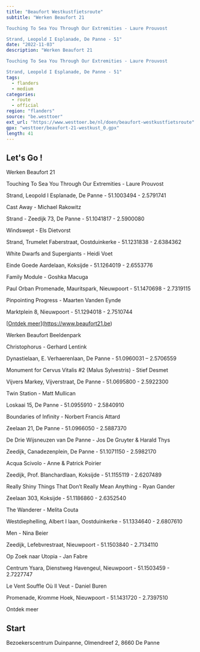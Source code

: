 ```yaml
---
title: "Beaufort Westkustfietsroute"
subtitle: "Werken Beaufort 21

Touching To Sea You Through Our Extremities - Laure Prouvost

Strand, Leopold I Esplanade, De Panne - 51"
date: "2022-11-03"
description: "Werken Beaufort 21

Touching To Sea You Through Our Extremities - Laure Prouvost

Strand, Leopold I Esplanade, De Panne - 51" 
tags:
  - flanders
  - medium
categories: 
  - route
  - official
region: "flanders"
source: "be.westtoer"
ext_url: "https://www.westtoer.be/nl/doen/beaufort-westkustfietsroute"
gpx: "westtoer/beaufort-21-westkust_0.gpx"
length: 41
---
```


## Let's Go !

Werken Beaufort 21

Touching To Sea You Through Our Extremities - Laure Prouvost

Strand, Leopold I Esplanade, De Panne - 51.1003494 - 2.5791741

Cast Away - Michael Rakowitz

Strand - Zeedijk 73, De Panne - 51.1041817 - 2.5900080

Windswept - Els Dietvorst

Strand, Trumelet Faberstraat, Oostduinkerke - 51.1231838 - 2.6384362

White Dwarfs and Supergiants - Heidi Voet

Einde Goede Aardelaan, Koksijde - 51.1264019 - 2.6553776

Family Module - Goshka Macuga

Paul Orban Promenade, Mauritspark, Nieuwpoort - 51.1470698 - 2.7319115

Pinpointing Progress - Maarten Vanden Eynde

Marktplein 8, Nieuwpoort - 51.1294018 - 2.7510744

[[Ontdek meer](https://www.beaufortbeeldenpark.be)](https://www.beaufort21.be)

Werken Beaufort Beeldenpark

Christophorus - Gerhard Lentink

Dynastielaan, E. Verhaerenlaan, De Panne - 51.0960031 – 2.5706559

Monument for Cervus Vitalis #2 (Malus Sylvestris) - Stief Desmet

Vijvers Markey, Vijverstraat, De Panne - 51.0695800 - 2.5922300

Twin Station - Matt Mullican

Loskaai 15, De Panne - 51.0955910 - 2.5840910

Boundaries of Infinity - Norbert Francis Attard

Zeelaan 21, De Panne - 51.0966050 - 2.5887370

De Drie Wijsneuzen van De Panne - Jos De Gruyter & Harald Thys

Zeedijk, Canadezenplein, De Panne - 51.1071150 - 2.5982170

Acqua Scivolo - Anne & Patrick Poirier

Zeedijk, Prof. Blanchardlaan, Koksijde - 51.1155119 - 2.6207489

Really Shiny Things That Don’t Really Mean Anything - Ryan Gander

Zeelaan 303, Koksijde - 51.1186860 - 2.6352540

The Wanderer - Melita Couta

Westdiephelling, Albert I laan, Oostduinkerke - 51.1334640 - 2.6807610

Men - Nina Beier

Zeedijk, Lefebvrestraat, Nieuwpoort - 51.1503840 - 2.7134110

Op Zoek naar Utopia - Jan Fabre

Centrum Ysara, Dienstweg Havengeul, Nieuwpoort - 51.1503459 - 2.7227747

Le Vent Souffle Où Il Veut - Daniel Buren

Promenade, Kromme Hoek, Nieuwpoort - 51.1431720 - 2.7397510

Ontdek meer

## Start 

Bezoekerscentrum Duinpanne, Olmendreef 2, 8660 De Panne 


